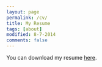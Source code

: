 ```yaml
---
layout: page
permalink: /cv/
title: My Resume
tags: [about]
modified: 8-7-2014
comments: false
---
```


You can download my resume [here](TOSCANOresume.pdf).
<!--#, or my [full CV](https://www.dropbox.com/s/2ylogbqz07s3cti/CV-PontTuset.pdf?dl=0).-->


